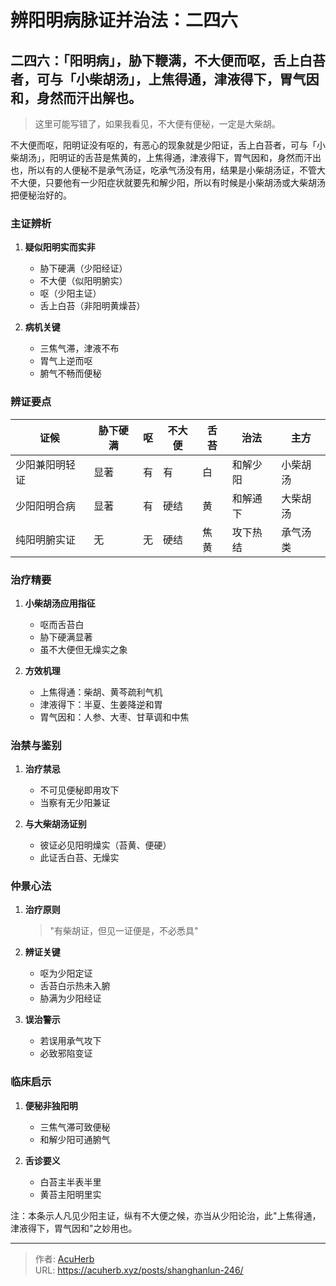 # 辨阳明病脉证并治法：二四六


## 二四六：「阳明病」，胁下鞭满，不大便而呕，舌上白苔者，可与「小柴胡汤」，上焦得通，津液得下，胃气因和，身然而汗出解也。

<!--more-->

> 这里可能写错了，如果我看见，不大便有便秘，一定是大柴胡。

不大便而呕，阳明证没有呕的，有恶心的现象就是少阳证，舌上白苔者，可与「小柴胡汤」，阳明证的舌苔是焦黄的，上焦得通，津液得下，胃气因和，身然而汗出也，所以有的人便秘不是承气汤证，吃承气汤没有用，结果是小柴胡汤证，不管大不大便，只要他有一少阳症状就要先和解少阳，所以有时候是小柴胡汤或大柴胡汤把便秘治好的。

### **主证辨析**
1. **疑似阳明实而实非**
   - 胁下硬满（少阳经证）
   - 不大便（似阳明腑实）
   - 呕（少阳主证）
   - 舌上白苔（非阳明黄燥苔）

2. **病机关键**
   - 三焦气滞，津液不布
   - 胃气上逆而呕
   - 腑气不畅而便秘

### **辨证要点**
| **证候**         | 胁下硬满 | 呕 | 不大便 | 舌苔 | 治法       | 主方     |
|-------------------|----------|----|--------|------|------------|----------|
| 少阳兼阳明轻证   | 显著     | 有 | 有     | 白   | 和解少阳   | 小柴胡汤 |
| 少阳阳明合病     | 显著     | 有 | 硬结   | 黄   | 和解通下   | 大柴胡汤 |
| 纯阳明腑实证     | 无       | 无 | 硬结   | 焦黄 | 攻下热结   | 承气汤类 |

### **治疗精要**
1. **小柴胡汤应用指征**
   - 呕而舌苔白
   - 胁下硬满显著
   - 虽不大便但无燥实之象

2. **方效机理**
   - 上焦得通：柴胡、黄芩疏利气机
   - 津液得下：半夏、生姜降逆和胃
   - 胃气因和：人参、大枣、甘草调和中焦

### **治禁与鉴别**
1. **治疗禁忌**
   - 不可见便秘即用攻下
   - 当察有无少阳兼证

2. **与大柴胡汤证别**
   - 彼证必见阳明燥实（苔黄、便硬）
   - 此证舌白苔、无燥实

### **仲景心法**
1. **治疗原则**
   > "有柴胡证，但见一证便是，不必悉具"
   
2. **辨证关键**
   - 呕为少阳定证
   - 舌苔白示热未入腑
   - 胁满为少阳经证

3. **误治警示**
   - 若误用承气攻下
   - 必致邪陷变证

### **临床启示**
1. **便秘非独阳明**
   - 三焦气滞可致便秘
   - 和解少阳可通腑气

2. **舌诊要义**
   - 白苔主半表半里
   - 黄苔主阳明里实

注：本条示人凡见少阳主证，纵有不大便之候，亦当从少阳论治，此"上焦得通，津液得下，胃气因和"之妙用也。

---

> 作者: [AcuHerb](https://acuherb.xyz)  
> URL: https://acuherb.xyz/posts/shanghanlun-246/  

